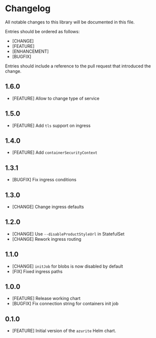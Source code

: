 # Changelog

All notable changes to this library will be documented in this file.

Entries should be ordered as follows:

- [CHANGE]
- [FEATURE]
- [ENHANCEMENT]
- [BUGFIX]

Entries should include a reference to the pull request that introduced the change.

## 1.6.0

- [FEATURE] Allow to change type of service

## 1.5.0

- [FEATURE] Add `tls` support on ingress

## 1.4.0

- [FEATURE] Add `containerSecurityContext`

## 1.3.1

- [BUGFIX] Fix ingress conditions 

## 1.3.0

- [CHANGE] Change ingress defaults

## 1.2.0

- [CHANGE] Use `--disableProductStyleUrl` in StatefulSet
- [CHANGE] Rework ingress routing 

## 1.1.0

- [CHANGE] `initJob` for blobs is now disabled by default 
- [FIX] Fixed ingress paths 

## 1.0.0

- [FEATURE] Release working chart
- [BUGFIX] Fix connection string for containers init job

## 0.1.0

- [FEATURE] Initial version of the `azurite` Helm chart.
